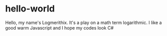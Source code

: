 # hello-world

Hello, my name's Logmerithix. It's a play on a math term logarithmic. I like a good warm Javascript and I hope my codes look C#
